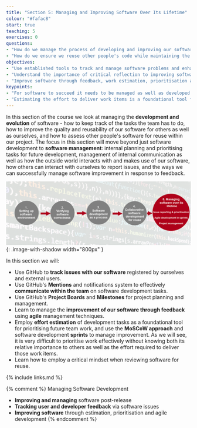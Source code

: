```yaml
---
title: "Section 5: Managing and Improving Software Over Its Lifetime"
colour: "#fafac8"
start: true
teaching: 5
exercises: 0
questions:
- "How do we manage the process of developing and improving our software?"
- "How do we ensure we reuse other people's code while maintaining the sustainability of our own software?"
objectives:
- "Use established tools to track and manage software problems and enhancements in a team."
- "Understand the importance of critical reflection to improving software quality and reusability."
- "Improve software through feedback, work estimation, prioritisation and agile development."
keypoints:
- "For software to succeed it needs to be managed as well as developed."
- "Estimating the effort to deliver work items is a foundational tool for prioritising that work."
---
```


In this section of the course we look at managing the **development and evolution** of software -
how to keep track of the tasks the team has to do,
how to improve the quality and reusability of our software for others as well as ourselves,
and how to assess other people's software for reuse within our project.
The focus in this section will move beyond just software development to **software management**:
internal planning and prioritising tasks for future development,
management of internal communication as well as
how the outside world interacts with and makes use of our software,
how others can interact with ourselves to report issues,
and the ways we can successfully manage software improvement in response to feedback.

![Managing software](../fig/section5-overview.png){: .image-with-shadow width="800px" }

In this section we will:

- Use GitHub to **track issues with our software** registered by ourselves and external users.
- Use GitHub's **Mentions** and notifications system to
  effectively **communicate within the team** on software development tasks.
- Use GitHub's **Project Boards** and **Milestones** for project planning and management.
- Learn to manage the **improvement of our software through feedback**
  using **agile** management techniques.
- Employ **effort estimation** of development tasks
  as a foundational tool for prioritising future team work,
  and use the **MoSCoW approach** and software development **sprints** to manage improvement.
  As we will see, it is very difficult to prioritise work effectively
  without knowing both its relative importance to others
  as well as the effort required to deliver those work items.
- Learn how to employ a critical mindset when reviewing software for reuse.

{% include links.md %}

{% comment %}
Managing Software Development
- **Improving and managing** software post-release
- **Tracking user and developer feedback** via software issues
- **Improving software** through estimation, prioritisation and agile development
{% endcomment %}
